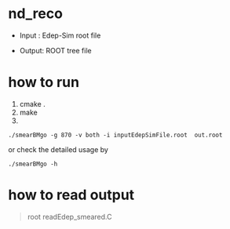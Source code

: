 # nd_reco

* Input : Edep-Sim root file

* Output: ROOT tree file

# how to run

1. cmake .
2. make
3.
```
./smearBMgo -g 870 -v both -i inputEdepSimFile.root  out.root
```
or check the detailed usage by
```
./smearBMgo -h
```
# how to read output

> root readEdep_smeared.C
